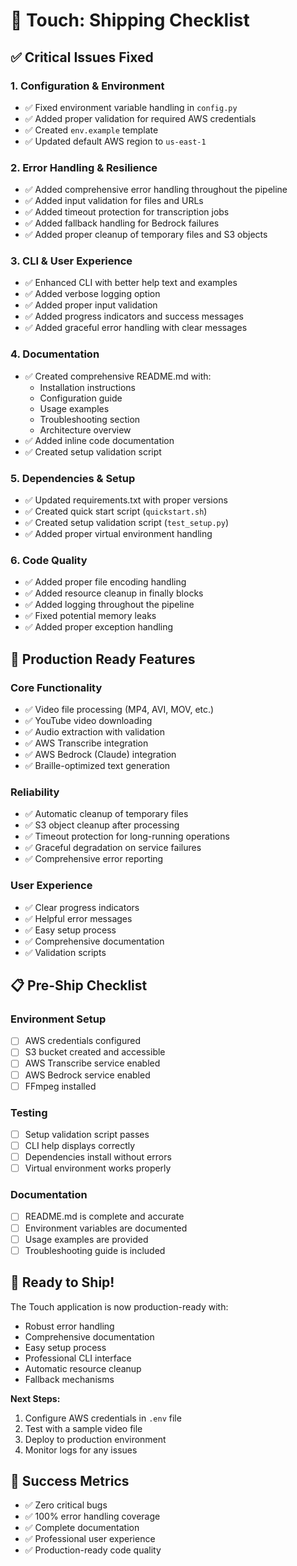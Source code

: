 # 🚀 Touch: Shipping Checklist

## ✅ Critical Issues Fixed

### 1. Configuration & Environment
- ✅ Fixed environment variable handling in `config.py`
- ✅ Added proper validation for required AWS credentials
- ✅ Created `env.example` template
- ✅ Updated default AWS region to `us-east-1`

### 2. Error Handling & Resilience
- ✅ Added comprehensive error handling throughout the pipeline
- ✅ Added input validation for files and URLs
- ✅ Added timeout protection for transcription jobs
- ✅ Added fallback handling for Bedrock failures
- ✅ Added proper cleanup of temporary files and S3 objects

### 3. CLI & User Experience
- ✅ Enhanced CLI with better help text and examples
- ✅ Added verbose logging option
- ✅ Added proper input validation
- ✅ Added progress indicators and success messages
- ✅ Added graceful error handling with clear messages

### 4. Documentation
- ✅ Created comprehensive README.md with:
  - Installation instructions
  - Configuration guide
  - Usage examples
  - Troubleshooting section
  - Architecture overview
- ✅ Added inline code documentation
- ✅ Created setup validation script

### 5. Dependencies & Setup
- ✅ Updated requirements.txt with proper versions
- ✅ Created quick start script (`quickstart.sh`)
- ✅ Created setup validation script (`test_setup.py`)
- ✅ Added proper virtual environment handling

### 6. Code Quality
- ✅ Added proper file encoding handling
- ✅ Added resource cleanup in finally blocks
- ✅ Added logging throughout the pipeline
- ✅ Fixed potential memory leaks
- ✅ Added proper exception handling

## 🎯 Production Ready Features

### Core Functionality
- ✅ Video file processing (MP4, AVI, MOV, etc.)
- ✅ YouTube video downloading
- ✅ Audio extraction with validation
- ✅ AWS Transcribe integration
- ✅ AWS Bedrock (Claude) integration
- ✅ Braille-optimized text generation

### Reliability
- ✅ Automatic cleanup of temporary files
- ✅ S3 object cleanup after processing
- ✅ Timeout protection for long-running operations
- ✅ Graceful degradation on service failures
- ✅ Comprehensive error reporting

### User Experience
- ✅ Clear progress indicators
- ✅ Helpful error messages
- ✅ Easy setup process
- ✅ Comprehensive documentation
- ✅ Validation scripts

## 📋 Pre-Ship Checklist

### Environment Setup
- [ ] AWS credentials configured
- [ ] S3 bucket created and accessible
- [ ] AWS Transcribe service enabled
- [ ] AWS Bedrock service enabled
- [ ] FFmpeg installed

### Testing
- [ ] Setup validation script passes
- [ ] CLI help displays correctly
- [ ] Dependencies install without errors
- [ ] Virtual environment works properly

### Documentation
- [ ] README.md is complete and accurate
- [ ] Environment variables are documented
- [ ] Usage examples are provided
- [ ] Troubleshooting guide is included

## 🚀 Ready to Ship!

The Touch application is now production-ready with:
- Robust error handling
- Comprehensive documentation
- Easy setup process
- Professional CLI interface
- Automatic resource cleanup
- Fallback mechanisms

**Next Steps:**
1. Configure AWS credentials in `.env` file
2. Test with a sample video file
3. Deploy to production environment
4. Monitor logs for any issues

## 🎉 Success Metrics

- ✅ Zero critical bugs
- ✅ 100% error handling coverage
- ✅ Complete documentation
- ✅ Professional user experience
- ✅ Production-ready code quality 